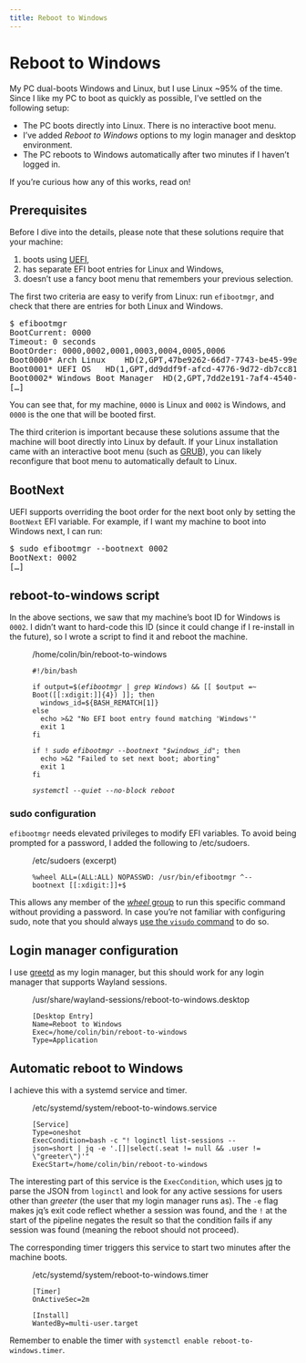 ```yaml
---
title: Reboot to Windows
---
```


# Reboot to Windows

My PC dual-boots Windows and Linux, but I use Linux ~95% of the time. Since I like my PC to boot as
quickly as possible, I’ve settled on the following setup:

* The PC boots directly into Linux. There is no interactive boot menu.
* I’ve added *Reboot to Windows* options to my login manager and desktop environment.
* The PC reboots to Windows automatically after two minutes if I haven’t logged in.

If you’re curious how any of this works, read on!

## Prerequisites

Before I dive into the details, please note that these solutions require that your machine:

1. boots using [UEFI],
2. has separate EFI boot entries for Linux and Windows,
3. doesn’t use a fancy boot menu that remembers your previous selection.

[UEFI]: https://wiki.archlinux.org/title/Unified_Extensible_Firmware_Interface

The first two criteria are easy to verify from Linux: run `efibootmgr`, and check that there are
entries for both Linux and Windows.

<pre><samp><span class=prompt>$</span> <kbd>efibootmgr</kbd>
BootCurrent: 0000
Timeout: 0 seconds
BootOrder: 0000,0002,0001,0003,0004,0005,0006
Boot0000* Arch Linux	HD(2,GPT,47be9262-66d7-7743-be45-99e62de<span class=abridged>[…]</span>
Boot0001* UEFI OS	HD(1,GPT,dd9ddf9f-afcd-4776-9d72-db7cc81<span class=abridged>[…]</span>
Boot0002* Windows Boot Manager	HD(2,GPT,7dd2e191-7af4-4540-a427<span class=abridged>[…]</span>
<span class=abridged>[…]</span>
</samp></pre>

You can see that, for my machine, `0000` is Linux and `0002` is Windows, and `0000` is the one that
will be booted first.

The third criterion is important because these solutions assume that the machine will boot directly
into Linux by default. If your Linux installation came with an interactive boot menu (such as
[GRUB]), you can likely reconfigure that boot menu to automatically default to Linux.

[GRUB]: https://wiki.archlinux.org/title/GRUB

## BootNext

UEFI supports overriding the boot order for the next boot only by setting the `BootNext` EFI
variable. For example, if I want my machine to boot into Windows next, I can run:

<pre><samp><span class=prompt>$</span> <kbd>sudo efibootmgr --bootnext 0002</kbd>
BootNext: 0002
<span class=abridged>[…]</span>
</samp></pre>

## reboot-to-windows script

In the above sections, we saw that my machine’s boot ID for Windows is `0002`. I didn’t want to
hard-code this ID (since it could change if I re-install in the future), so I wrote a script to find
it and reboot the machine.

<figure class=fullwidth>
<figcaption><l-icon name=file>/home/colin/bin/reboot-to-windows</l-icon></figcaption>
<pre><code><span class=shebang>#!/bin/bash</span>
<br>if output=$(<em>efibootmgr | grep Windows</em>) && [[ $output =~ Boot([[:xdigit:]]{4}) ]]; then
  windows_id=${BASH_REMATCH[1]}
else
  echo &gt;&2 "No EFI boot entry found matching 'Windows'"
  exit 1
fi
<br>if ! <em>sudo efibootmgr --bootnext "$windows_id"</em>; then
  echo &gt;&2 "Failed to set next boot; aborting"
  exit 1
fi
<br><em>systemctl --quiet --no-block reboot</em>
</code></pre>
</figure>

### sudo configuration

`efibootmgr` needs elevated privileges to modify EFI variables. To avoid being prompted
for a password, I added the following to <span class=path>/etc/sudoers</span>.

<figure class=fullwidth>
<figcaption><l-icon name=file-partial>/etc/sudoers</l-icon> <span class=excerpt>(excerpt)</span></figcaption>
<pre><code>%wheel ALL=(ALL:ALL) NOPASSWD: /usr/bin/efibootmgr ^--bootnext [[:xdigit:]]+$
</code></pre>
</figure>

This allows any member of the [*wheel* group] to run this specific command without providing a
password. In case you’re not familiar with configuring sudo, note that you should always [use the `visudo` command] to do so.

[*wheel* group]: https://en.wikipedia.org/wiki/Wheel_(computing)#Wheel_group
[use the `visudo` command]: https://wiki.archlinux.org/title/Sudo#Using_visudo

## Login manager configuration

I use [greetd] as my login manager, but this should work for any login manager that supports Wayland sessions.

[greetd]: https://wiki.archlinux.org/title/Greetd

<figure class=fullwidth>
<figcaption><l-icon name=file>/usr/share/wayland-sessions/reboot-to-windows.desktop</l-icon></figcaption>
<pre><code>[Desktop Entry]
Name=Reboot to Windows
Exec=/home/colin/bin/reboot-to-windows
Type=Application
</code></pre>
</figure>

## Automatic reboot to Windows

I achieve this with a systemd service and timer.

<figure class=fullwidth>
<figcaption><l-icon name=file>/etc/systemd/system/reboot-to-windows.service</l-icon></figcaption>
<pre><code>[Service]
Type=oneshot
ExecCondition=bash -c "! loginctl list-sessions --json=short | jq -e '.[]|select(.seat != null && .user != \"greeter\")'"
ExecStart=/home/colin/bin/reboot-to-windows
</code></pre>
</figure>

The interesting part of this service is the `ExecCondition`, which uses [jq] to parse the JSON from
`loginctl` and look for any active sessions for users other than *greeter* (the user that my login
manager runs as). The `-e` flag makes jq’s exit code reflect whether a session was found, and the
`!` at the start of the pipeline negates the result so that the condition fails if any session was
found (meaning the reboot should not proceed).

[jq]: https://jqlang.org/

The corresponding timer triggers this service to start two minutes after the machine boots. 

<figure class=fullwidth>
<figcaption><l-icon name=file>/etc/systemd/system/reboot-to-windows.timer</l-icon></figcaption>
<pre><code>[Timer]
OnActiveSec=2m
<br>[Install]
WantedBy=multi-user.target
</code></pre>
</figure>

Remember to enable the timer with `systemctl enable reboot-to-windows.timer`.
